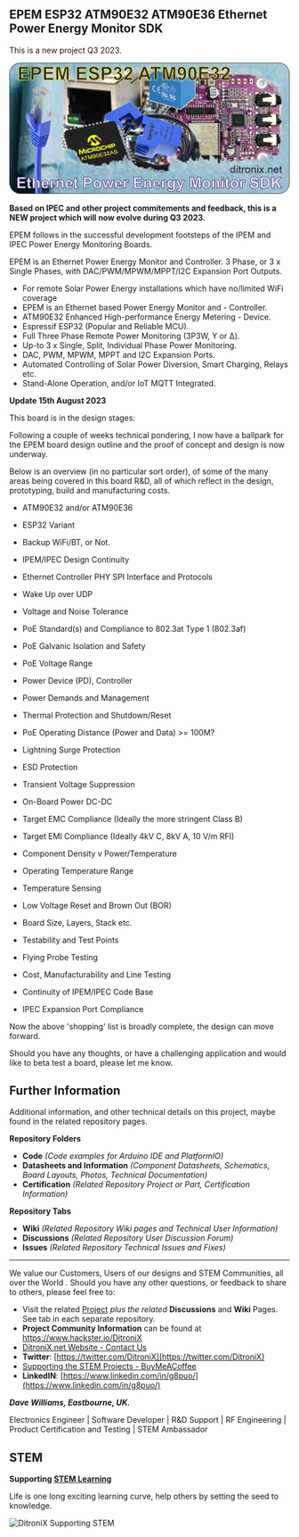 ## EPEM ESP32 ATM90E32 ATM90E36 Ethernet Power Energy Monitor SDK

This is a new project Q3 2023.

![enter image description here](https://github.com/DitroniX/EPEM-Ethernet-Power-Energy-Monitor/blob/main/Datasheets%20and%20Information/EPEM%20-%20Ethernet%20Power%20Energy%20Monitor%20%28Placeholder%29.jpg?raw=true)

**Based on IPEC and other project commitements and feedback, this is a NEW project which will now evolve during Q3 2023.**

EPEM follows in the successful development footsteps of the IPEM and IPEC Power Energy Monitoring Boards.

EPEM is an Ethernet Power Energy Monitor and Controller. 3 Phase, or 3 x Single Phases, with DAC/PWM/MPWM/MPPT/I2C Expansion Port Outputs.

 - For remote Solar Power Energy installations which have no/limited WiFi coverage
 - EPEM is an Ethernet based Power Energy Monitor and  - Controller.
 - ATM90E32 Enhanced High-performance Energy Metering  - Device.
 - Espressif ESP32 (Popular and Reliable MCU).
 - Full Three Phase Remote Power Monitoring (3P3W, Y or Δ).
 - Up-to 3 x Single, Split, Individual Phase Power Monitoring.
 - DAC, PWM, MPWM, MPPT and I2C Expansion Ports.
 - Automated Controlling of Solar Power Diversion, Smart Charging, Relays etc.
 - Stand-Alone Operation, and/or IoT MQTT Integrated.

**Update 15th August 2023**

This board is in the design stages:

Following a couple of weeks technical pondering, I now have a ballpark for the EPEM board design outline and the proof of concept and design is now underway.

Below is an overview (in no particular sort order), of some of the many areas being covered in this board R&D, all of which reflect in the design, prototyping, build and manufacturing costs.

-   ATM90E32 and/or ATM90E36
    
-   ESP32 Variant
    
-   Backup WiFi/BT, or Not.
    
-   IPEM/IPEC Design Continuity
    
-   Ethernet Controller PHY SPI Interface and Protocols
    
-   Wake Up over UDP
    
-   Voltage and Noise Tolerance
    
-   PoE Standard(s) and Compliance to 802.3at Type 1 (802.3af)
    
-   PoE Galvanic Isolation and Safety
    
-   PoE Voltage Range
    
-   Power Device (PD), Controller
    
-   Power Demands and Management
    
-   Thermal Protection and Shutdown/Reset
    
-   PoE Operating Distance (Power and Data) >= 100M?
    
-   Lightning Surge Protection
    
-   ESD Protection
    
-   Transient Voltage Suppression
    
-   On-Board Power DC-DC
    
-   Target EMC Compliance (Ideally the more stringent Class B)
    
-   Target EMI Compliance (Ideally 4kV C, 8kV A, 10 V/m RFI)
    
-   Component Density v Power/Temperature
    
-   Operating Temperature Range
    
-   Temperature Sensing
    
-   Low Voltage Reset and Brown Out (BOR)
    
-   Board Size, Layers, Stack etc.
    
-   Testability and Test Points
    
-   Flying Probe Testing
    
-   Cost, Manufacturability and Line Testing
    
-   Continuity of IPEM/IPEC Code Base
    
-   IPEC Expansion Port Compliance
    

Now the above 'shopping' list is broadly complete, the design can move forward.

Should you have any thoughts, or have a challenging application and would like to beta test a board, please let me know. 





## **Further Information**

Additional information, and other technical details on this project, maybe found in the related repository pages.

**Repository Folders**

 - **Code** *(Code examples for Arduino  IDE and PlatformIO)*
 -  **Datasheets and Information** *(Component Datasheets, Schematics, Board Layouts, Photos, Technical Documentation)*
 - **Certification** *(Related Repository Project or Part, Certification Information)*

**Repository Tabs**

 - **Wiki** *(Related Repository Wiki pages and Technical User Information)*
 - **Discussions** *(Related Repository User Discussion Forum)*
 - **Issues** *(Related Repository Technical Issues and Fixes)*

***

We value our Customers, Users of our designs and STEM Communities, all over the World . Should you have any other questions, or feedback to share to others, please feel free to:

* Visit the related [Project](https://github.com/DitroniX?tab=repositories) *plus the related* **Discussions** and **Wiki** Pages.  See tab in each separate repository.
* **Project Community Information** can be found at https://www.hackster.io/DitroniX
* [DitroniX.net Website - Contact Us](https://ditronix.net/contact/)
* **Twitter**: [https://twitter.com/DitroniX](https://twitter.com/DitroniX)
* [Supporting the STEM Projects - BuyMeACoffee](https://www.buymeacoffee.com/DitroniX)
*  **LinkedIN**: [https://www.linkedin.com/in/g8puo/](https://www.linkedin.com/in/g8puo/)

***Dave Williams, Eastbourne, UK.***

Electronics Engineer | Software Developer | R&D Support | RF Engineering | Product Certification and Testing | STEM Ambassador

## STEM

**Supporting [STEM Learning](https://www.stem.org.uk/)**

Life is one long exciting learning curve, help others by setting the seed to knowledge.

![DitroniX Supporting STEM](https://hackster.imgix.net/uploads/attachments/1606838/stem_ambassador_-_100_volunteer_badge_edxfxlrfbc1_bjdqharfoe1_xbqi2KUcri.png?auto=compress%2Cformat&w=540&fit=max)
